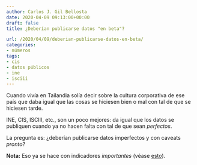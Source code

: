 ```yaml
---
author: Carlos J. Gil Bellosta
date: 2020-04-09 09:13:00+00:00
draft: false
title: ¿Deberían publicarse datos "en beta"?

url: /2020/04/09/deberian-publicarse-datos-en-beta/
categories:
- números
tags:
- cis
- datos públicos
- ine
- isciii
---
```





Cuando vivía en Tailandia solía decir sobre la cultura corporativa de ese país que daba igual que las cosas se hiciesen bien o mal con tal de que se hiciesen tarde.







INE, CIS, ISCIII, etc., son un poco mejores: da igual que los datos se publiquen cuando ya no hacen falta con tal de que sean _perfectos_.







La pregunta es: ¿deberían publicarse datos imperfectos y con caveats _pronto_?







**Nota:** Eso ya se hace con indicadores _importantes_ (véase [esto](https://www.datanalytics.com/2010/05/07/%c2%bfhemos-salido-de-la-recesion-%c2%a1queremos-nuestros-intervalos-de-confianza/)).



